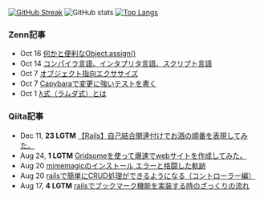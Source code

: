 [![GitHub Streak](https://streak-stats.demolab.com?user=subaru-hello&theme=vue-dark&locale=fr)](https://git.io/streak-stats)
![GitHub stats](https://github-readme-stats.vercel.app/api?username=subaru-hello&show_icons=true&theme=dark)
[![Top Langs](https://github-readme-stats.vercel.app/api/top-langs/?username=subaru-hello&layout=compact&theme=dark)](https://github.com/subaru-hello/github-readme-stats)
### Zenn記事
<!-- profile updater begin: zenn -->
- Oct 16 [何かと便利なObject.assign()](https://zenn.dev/subaru_hello/articles/05a3c4bbd44515)
- Oct 14 [コンパイラ言語、インタプリタ言語、スクリプト言語](https://zenn.dev/subaru_hello/articles/e48135cb7e4d8c)
- Oct 7 [オブジェクト指向エクササイズ](https://zenn.dev/subaru_hello/articles/ace387f65688ad)
- Oct 7 [Capybaraで変更に強いテストを書く](https://zenn.dev/subaru_hello/articles/d291a0960244ce)
- Oct 1 [λ式（ラムダ式）とは](https://zenn.dev/subaru_hello/articles/c584f757407e86)
<!-- profile updater end: zenn -->

### Qiita記事
<!-- profile updater begin: qiita -->
- Dec 11, **23 LGTM** [【Rails】自己結合関連付けでお酒の順番を表現してみた。](https://qiita.com/subaru-hello/items/ce8d02e4bde17ada0b82)
- Aug 24, **1 LGTM** [Gridsomeを使って爆速でwebサイトを作成してみた。](https://qiita.com/subaru-hello/items/63b0a33069ebc0e6655f)
- Aug 20 [mimemagicのインストール エラーと格闘した軌跡](https://qiita.com/subaru-hello/items/7c46cb8eb44fdda1d270)
- Aug 20 [railsで簡単にCRUD処理ができるようになる（コントローラー編）](https://qiita.com/subaru-hello/items/82f849eb5b5e7ad576b6)
- Aug 17, **4 LGTM** [railsでブックマーク機能を実装する時のざっくりの流れ](https://qiita.com/subaru-hello/items/78d7364e11d2e67a0670)
<!-- profile updater end: qiita -->
